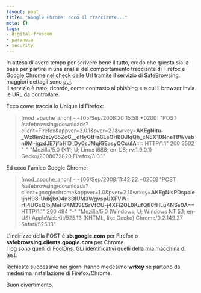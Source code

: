 ```yaml
--- 
layout: post
title: "Google Chrome: ecco il tracciante..."
meta: {}
tags: 
- digital-freedom
- paranoia
- security
---
```

In attesa di avere tempo per scrivere bene il tutto, credo che questa sia la base per partire in una analisi del comportamento tracciante di Firefox e Google Chrome nel check delle Url tramite il servizio di SafeBrowsing. maggiori dettagli sono [qui](http://code.google.com/apis/safebrowsing/reference.html#CanonicalizationExamples).  
Il servizio è nato, ricordo, come contrasto al phishing e a cui il browser invia le URL da controllare.  
  
Ecco come traccia lo Unique Id Firefox:  
  
> [mod_apache_anon] - - [05/Sep/2008:20:15:58 +0200] "POST /safebrowsing/downloads?client=Firefox&appver=3.0.1&pver=2.1&wrkey=**AKEgNitu-_Wz8im8zLy65ZcG__dHyGtHa6LeOHBDJIqQh_cNEX10NneT8Wvsbn9M-jgzdJE7jfbHlD_Dy0sJMqiGEasyQCcuIA==** HTTP/1.1" 200 3502 "-" "Mozilla/5.0 (X11; U; Linux i686; en-US; rv:1.9.0.1) Gecko/2008072820 Firefox/3.0.1"  
  
Ed ecco l'amico Google Chrome:  
  
> [mod_apache_anon] - - [06/Sep/2008:11:42:22 +0200] "POST /safebrowsing/downloads?client=googlechrome&appver=1.0&pver=2.1&wrkey=**AKEgNisPDspcieIjnH98-UdkjlxO4n3DIUM3WgvspUXFVW-rti4UGcQIbjMeH74M39ESrVfCU-j4XFiZOL0KufQfI6fHLu4NSs0A==** HTTP/1.1" 200 494 "-" "Mozilla/5.0 (Windows; U; Windows NT 5.1; en-US) AppleWebKit/525.13 (KHTML, like Gecko) Chrome/0.2.149.27 Safari/525.13"
  
L'indirizzo della POST è **sb.google.com** per Firefox o **safebrowsing.clients.google.com** per Chrome.  
I log sono quelli di [FoolDns](http://fooldns.com). GLi identificativi quelli della mia macchina di test.   
  
Richieste successive nei giorni hanno medesimo **wrkey** se partono da medesima installazione di Firefox/Chrome.  
  
Buon divertimento.  
  
 
